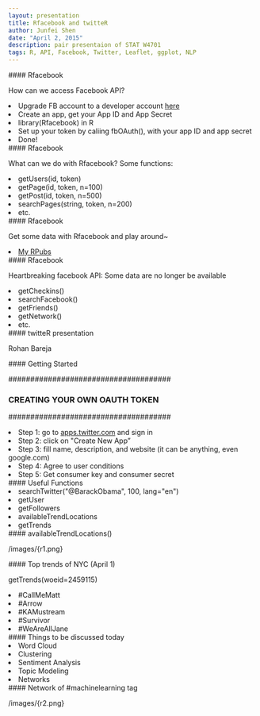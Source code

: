 ```yaml
---
layout: presentation
title: Rfacebook and twitteR
author: Junfei Shen
date: "April 2, 2015"
description: pair presentaion of STAT W4701
tags: R, API, Facebook, Twitter, Leaflet, ggplot, NLP
---
```


<section>
	<section>
#### Rfacebook

How can we access Facebook API?

<li>Upgrade FB account to a developer account <a href="https://developers.facebook.com/">here</a></li>
<li>Create an app, get your App ID and App Secret</li>
<li>library(Rfacebook) in R</li>
<li>Set up your token by caliing fbOAuth(), with your app ID and app secret</li>
<li>Done!</li>

</section>
</section>


<section>
	<section>
#### Rfacebook

What can we do with Rfacebook?
Some functions:

<li>getUsers(id, token)</li>
<li>getPage(id, token, n=100)</li>
<li>getPost(id, token, n=500)</li>
<li>searchPages(string, token, n=200)</li>
<li>etc.</li>

</section>
</section>


<section>
	<section>
#### Rfacebook

Get some data with Rfacebook and play around~
<li><a href="http://rpubs.com/shenjunfei">My RPubs</a></li>

</section>
</section>


<section>
	<section>
#### Rfacebook

Heartbreaking facebook API: Some data are no longer be available
<li>getCheckins()</li>
<li>searchFacebook()</li>
<li>getFriends()</li>
<li>getNetwork()</li>
<li>etc.</li>

</section>
</section>


<section>
	<section>
#### twitteR presentation

Rohan Bareja

</section>
</section>


<section>
	<section>
#### Getting Started

#####################################
### CREATING YOUR OWN OAUTH TOKEN ###
#####################################


<li>Step 1: go to <a href="apps.twitter.com">apps.twitter.com</a> and sign in</li>
<li>Step 2: click on "Create New App”</li>
<li>Step 3: fill name, description, and website (it can be anything, even google.com)</li>
<li>Step 4: Agree to user conditions</li>
<li>Step 5: Get consumer key and consumer secret</li>

</section>
</section>


<section>
	<section>
#### Useful Functions

<li>searchTwitter("@BarackObama", 100, lang="en")</li>
<li>getUser</li>
<li>getFollowers</li>
<li>availableTrendLocations</li>
<li>getTrends</li>

</section>
</section>


<section>
	<section>
#### availableTrendLocations()

/images/{r1.png}

</section>
</section>


<section>
	<section>
#### Top trends of NYC (April 1)

getTrends(woeid=2459115)

<li>#CallMeMatt</li>
<li>#Arrow</li>
<li>#KAMustream</li>
<li>#Survivor</li>
<li>#WeAreAllJane</li>

</section>
</section>


<section>
	<section>
#### Things to be discussed today

<li>Word Cloud</li>
<li>Clustering</li>
<li>Sentiment Analysis</li>
<li>Topic Modeling</li>
<li>Networks</li>

</section>
</section>


<section>
	<section>
#### Network of #machinelearning tag

/images/{r2.png}

</section>
</section>
